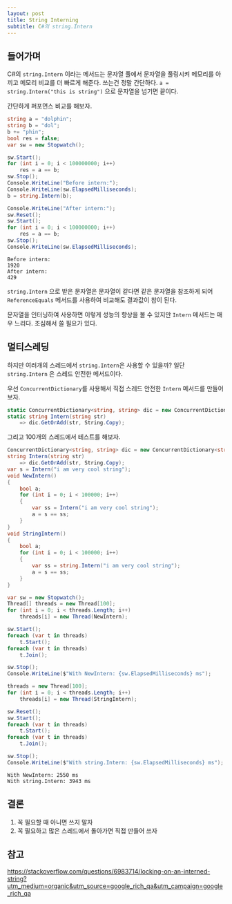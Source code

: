```yaml
---
layout: post
title: String Interning
subtitle: C#의 string.Intern
---
```


## 들어가며

C#의 `string.Intern` 이라는 메서드는 문자열 풀에서 문자열을 풀링시켜 메모리를 아끼고 메모리 비교를 더 빠르게 해준다. 쓰는건 정말 간단하다. `a = string.Intern("this is string")` 으로 문자열을 넘기면 끝이다.

간단하게 퍼포먼스 비교를 해보자.

```csharp
string a = "dolphin";
string b = "dol";
b += "phin";
bool res = false;
var sw = new Stopwatch();

sw.Start();
for (int i = 0; i < 100000000; i++)
    res = a == b;
sw.Stop();
Console.WriteLine("Before intern:");
Console.WriteLine(sw.ElapsedMilliseconds);
b = string.Intern(b);

Console.WriteLine("After intern:");
sw.Reset();
sw.Start();
for (int i = 0; i < 100000000; i++)
    res = a == b;
sw.Stop();
Console.WriteLine(sw.ElapsedMilliseconds);
```

```
Before intern:
1920
After intern:
429
```

`string.Intern` 으로 받은 문자열은 문자열이 같다면 같은 문자열을 참조하게 되어 `ReferenceEquals` 메서드를 사용하여 비교해도 결과값이 참이 된다.

문자열을 인터닝하여 사용하면 이렇게 성능의 향상을 볼 수 있지만 `Intern` 메서드는 매우 느리다. 조심해서 쓸 필요가 있다.

## 멀티스레딩

하지만 여러개의 스레드에서 `string.Intern`은 사용할 수 있을까? 일단 `string.Intern` 은 스레드 안전한 메서드이다.

우선 `ConcurrentDictionary`를 사용해서 직접 스레드 안전한 `Intern` 메서드를 만들어보자.

```csharp
static ConcurrentDictionary<string, string> dic = new ConcurrentDictionary<string, string>();
static string Intern(string str)
    => dic.GetOrAdd(str, String.Copy);
```

그리고 100개의 스레드에서 테스트를 해보자.

```csharp
ConcurrentDictionary<string, string> dic = new ConcurrentDictionary<string, string>();
string Intern(string str)
    => dic.GetOrAdd(str, String.Copy);
var s = Intern("i am very cool string");
void NewIntern()
{
    bool a;
    for (int i = 0; i < 100000; i++)
    {
        var ss = Intern("i am very cool string");
        a = s == ss;
    }
}
void StringIntern()
{
    bool a;
    for (int i = 0; i < 100000; i++)
    {
        var ss = string.Intern("i am very cool string");
        a = s == ss;
    }
}

var sw = new Stopwatch();
Thread[] threads = new Thread[100];
for (int i = 0; i < threads.Length; i++)
    threads[i] = new Thread(NewIntern);

sw.Start();
foreach (var t in threads)
    t.Start();
foreach (var t in threads)
    t.Join();

sw.Stop();
Console.WriteLine($"With NewIntern: {sw.ElapsedMilliseconds} ms");

threads = new Thread[100];
for (int i = 0; i < threads.Length; i++)
    threads[i] = new Thread(StringIntern);

sw.Reset();
sw.Start();
foreach (var t in threads)
    t.Start();
foreach (var t in threads)
    t.Join();

sw.Stop();
Console.WriteLine($"With string.Intern: {sw.ElapsedMilliseconds} ms");
```

```
With NewIntern: 2550 ms
With string.Intern: 3943 ms
```

## 결론

1. 꼭 필요할 때 아니면 쓰지 말자
2. 꼭 필요하고 많은 스레드에서 돌아가면 직접 만들어 쓰자

## 참고

https://stackoverflow.com/questions/6983714/locking-on-an-interned-string?utm_medium=organic&utm_source=google_rich_qa&utm_campaign=google_rich_qa